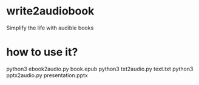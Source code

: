 # write2audiobook
 Simplify the life with audible books

# how to use it?
python3 ebook2audio.py book.epub
python3 txt2audio.py text.txt
python3 pptx2audio.py presentation.pptx
